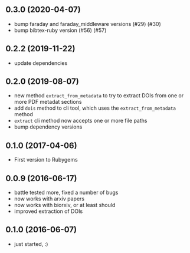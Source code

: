 ## 0.3.0 (2020-04-07)

* bump faraday and faraday_middleware versions (#29) (#30)
* bump bibtex-ruby version (#56) (#57)

## 0.2.2 (2019-11-22)

* update dependencies

## 0.2.0 (2019-08-07)

* new method `extract_from_metadata` to try to extract DOIs from one or more PDF metadat sections
* add `dois` method to cli tool, which uses the `extract_from_metadata` method
* `extract` cli method now accepts one or more file paths
* bump dependency versions

## 0.1.0 (2017-04-06)

* First version to Rubygems

## 0.0.9 (2016-06-17)

* battle tested more, fixed a number of bugs
* now works with arxiv papers
* now works with biorxiv, or at least should
* improved extraction of DOIs

## 0.1.0 (2016-06-07)

* just started, :)
